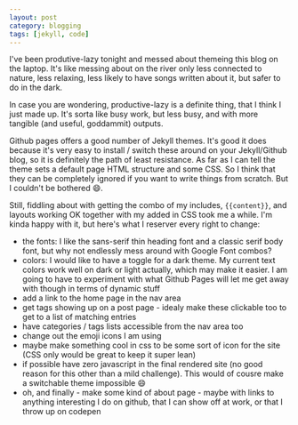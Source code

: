 ```yaml
---
layout: post
category: blogging
tags: [jekyll, code]
---
```

I've been produtive-lazy tonight and messed about themeing this blog on the laptop. It's like messing about on the river only less connected to nature, less relaxing, less likely to have songs written about it, but safer to do in the dark.

In case you are wondering, productive-lazy is a definite thing, that I think I just made up. It's sorta like busy work, but less busy, and with more tangible (and useful, goddammit) outputs.

Github pages offers a good number of Jekyll themes. It's good it does because it's very easy to install / switch these around on your Jekyll/Github blog, so it is definitely the path of least resistance. As far as I can tell the theme sets a default page HTML structure and some CSS. So I think that they can be completely ignored if you want to write things from scratch. But I couldn't be bothered :smile:.

Still, fiddling about with getting the combo of my includes, `{{content}}`, and layouts working OK together with my added in CSS took me a while. I'm kinda happy with it, but here's what I reserver every right to change:

- the fonts: I like the sans-serif thin heading font and a classic serif body font, but why not endlessly mess around with Google Font combos?
- colors: I would like to have a toggle for a dark theme. My current text colors work well on dark or light actually, which may make it easier. I am going to have to experiment with what Github Pages will let me get away with though in terms of dynamic stuff
- add a link to the home page in the nav area
- get tags showing up on a post page - idealy make these clickable too to get to a list of matching entries
- have categories / tags lists accessible from the nav area too
- change out the emoji icons I am using
- maybe make something cool in css to be some sort of icon for the site (CSS only would be great to keep it super lean)
- if possible have zero javascript in the final rendered site (no good reason for this other than a mild challenge). This would of cousre make a switchable theme impossible :smile:
- oh, and finally - make some kind of about page - maybe with links to anything interesting I do on github, that I can show off at work, or that I throw up on codepen
